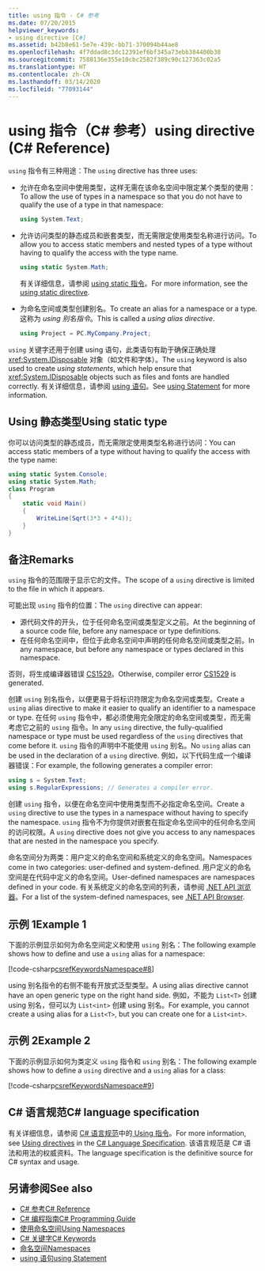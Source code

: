 ```yaml
---
title: using 指令 - C# 参考
ms.date: 07/20/2015
helpviewer_keywords:
- using directive [C#]
ms.assetid: b42b8e61-5e7e-439c-bb71-370094b44ae8
ms.openlocfilehash: 4f7ddad8c3dc12391ef6bf345a73ebb384400b38
ms.sourcegitcommit: 7588136e355e10cbc2582f389c90c127363c02a5
ms.translationtype: HT
ms.contentlocale: zh-CN
ms.lasthandoff: 03/14/2020
ms.locfileid: "77093144"
---
```

# <a name="using-directive-c-reference"></a><span data-ttu-id="33584-102">using 指令（C# 参考）</span><span class="sxs-lookup"><span data-stu-id="33584-102">using directive (C# Reference)</span></span>

<span data-ttu-id="33584-103">`using` 指令有三种用途：</span><span class="sxs-lookup"><span data-stu-id="33584-103">The `using` directive has three uses:</span></span>

- <span data-ttu-id="33584-104">允许在命名空间中使用类型，这样无需在该命名空间中限定某个类型的使用：</span><span class="sxs-lookup"><span data-stu-id="33584-104">To allow the use of types in a namespace so that you do not have to qualify the use of a type in that namespace:</span></span>

    ```csharp
    using System.Text;
    ```

- <span data-ttu-id="33584-105">允许访问类型的静态成员和嵌套类型，而无需限定使用类型名称进行访问。</span><span class="sxs-lookup"><span data-stu-id="33584-105">To allow you to access static members and nested types of a type without having to qualify the access with the type name.</span></span>

    ```csharp
    using static System.Math;
    ```

    <span data-ttu-id="33584-106">有关详细信息，请参阅 [using static 指令](using-static.md)。</span><span class="sxs-lookup"><span data-stu-id="33584-106">For more information, see the [using static directive](using-static.md).</span></span>

- <span data-ttu-id="33584-107">为命名空间或类型创建别名。</span><span class="sxs-lookup"><span data-stu-id="33584-107">To create an alias for a namespace or a type.</span></span> <span data-ttu-id="33584-108">这称为 *using 别名指令*。</span><span class="sxs-lookup"><span data-stu-id="33584-108">This is called a *using alias directive*.</span></span>

    ```csharp
    using Project = PC.MyCompany.Project;
    ```

<span data-ttu-id="33584-109">`using` 关键字还用于创建 using 语句，此类语句有助于确保正确处理 <xref:System.IDisposable> 对象（如文件和字体）。</span><span class="sxs-lookup"><span data-stu-id="33584-109">The `using` keyword is also used to create *using statements*, which help ensure that <xref:System.IDisposable> objects such as files and fonts are handled correctly.</span></span> <span data-ttu-id="33584-110">有关详细信息，请参阅 [using 语句](using-statement.md)。</span><span class="sxs-lookup"><span data-stu-id="33584-110">See [using Statement](using-statement.md) for more information.</span></span>

## <a name="using-static-type"></a><span data-ttu-id="33584-111">Using 静态类型</span><span class="sxs-lookup"><span data-stu-id="33584-111">Using static type</span></span>

<span data-ttu-id="33584-112">你可以访问类型的静态成员，而无需限定使用类型名称进行访问：</span><span class="sxs-lookup"><span data-stu-id="33584-112">You can access static members of a type without having to qualify the access with the type name:</span></span>

```csharp
using static System.Console;
using static System.Math;
class Program
{
    static void Main()
    {
        WriteLine(Sqrt(3*3 + 4*4));
    }
}
```

## <a name="remarks"></a><span data-ttu-id="33584-113">备注</span><span class="sxs-lookup"><span data-stu-id="33584-113">Remarks</span></span>

<span data-ttu-id="33584-114">`using` 指令的范围限于显示它的文件。</span><span class="sxs-lookup"><span data-stu-id="33584-114">The scope of a `using` directive is limited to the file in which it appears.</span></span>

<span data-ttu-id="33584-115">可能出现 `using` 指令的位置：</span><span class="sxs-lookup"><span data-stu-id="33584-115">The `using` directive can appear:</span></span>

- <span data-ttu-id="33584-116">源代码文件的开头，位于任何命名空间或类型定义之前。</span><span class="sxs-lookup"><span data-stu-id="33584-116">At the beginning of a source code file, before any namespace or type definitions.</span></span>
- <span data-ttu-id="33584-117">在任何命名空间中，但位于此命名空间中声明的任何命名空间或类型之前。</span><span class="sxs-lookup"><span data-stu-id="33584-117">In any namespace, but before any namespace or types declared in this namespace.</span></span>

<span data-ttu-id="33584-118">否则，将生成编译器错误 [CS1529](../../misc/cs1529.md)。</span><span class="sxs-lookup"><span data-stu-id="33584-118">Otherwise, compiler error [CS1529](../../misc/cs1529.md) is generated.</span></span>

<span data-ttu-id="33584-119">创建 `using` 别名指令，以便更易于将标识符限定为命名空间或类型。</span><span class="sxs-lookup"><span data-stu-id="33584-119">Create a `using` alias directive to make it easier to qualify an identifier to a namespace or type.</span></span> <span data-ttu-id="33584-120">在任何 `using` 指令中，都必须使用完全限定的命名空间或类型，而无需考虑它之前的 `using` 指令。</span><span class="sxs-lookup"><span data-stu-id="33584-120">In any `using` directive, the fully-qualified namespace or type must be used regardless of the `using` directives that come before it.</span></span> <span data-ttu-id="33584-121">`using` 指令的声明中不能使用 `using` 别名。</span><span class="sxs-lookup"><span data-stu-id="33584-121">No `using` alias can be used in the declaration of a `using` directive.</span></span> <span data-ttu-id="33584-122">例如，以下代码生成一个编译器错误：</span><span class="sxs-lookup"><span data-stu-id="33584-122">For example, the following generates a compiler error:</span></span>

```csharp
using s = System.Text;
using s.RegularExpressions; // Generates a compiler error.
```

<span data-ttu-id="33584-123">创建 `using` 指令，以便在命名空间中使用类型而不必指定命名空间。</span><span class="sxs-lookup"><span data-stu-id="33584-123">Create a `using` directive to use the types in a namespace without having to specify the namespace.</span></span> <span data-ttu-id="33584-124">`using` 指令不为你提供对嵌套在指定命名空间中的任何命名空间的访问权限。</span><span class="sxs-lookup"><span data-stu-id="33584-124">A `using` directive does not give you access to any namespaces that are nested in the namespace you specify.</span></span>

<span data-ttu-id="33584-125">命名空间分为两类：用户定义的命名空间和系统定义的命名空间。</span><span class="sxs-lookup"><span data-stu-id="33584-125">Namespaces come in two categories: user-defined and system-defined.</span></span> <span data-ttu-id="33584-126">用户定义的命名空间是在代码中定义的命名空间。</span><span class="sxs-lookup"><span data-stu-id="33584-126">User-defined namespaces are namespaces defined in your code.</span></span> <span data-ttu-id="33584-127">有关系统定义的命名空间的列表，请参阅 [.NET API 浏览器](../../../../api/index.md)。</span><span class="sxs-lookup"><span data-stu-id="33584-127">For a list of the system-defined namespaces, see [.NET API Browser](../../../../api/index.md).</span></span>

## <a name="example-1"></a><span data-ttu-id="33584-128">示例 1</span><span class="sxs-lookup"><span data-stu-id="33584-128">Example 1</span></span>

<span data-ttu-id="33584-129">下面的示例显示如何为命名空间定义和使用 `using` 别名：</span><span class="sxs-lookup"><span data-stu-id="33584-129">The following example shows how to define and use a `using` alias for a namespace:</span></span>

[!code-csharp[csrefKeywordsNamespace#8](~/samples/snippets/csharp/VS_Snippets_VBCSharp/csrefKeywordsNamespace/CS/csrefKeywordsNamespace2.cs#8)]

<span data-ttu-id="33584-130">using 别名指令的右侧不能有开放式泛型类型。</span><span class="sxs-lookup"><span data-stu-id="33584-130">A using alias directive cannot have an open generic type on the right hand side.</span></span> <span data-ttu-id="33584-131">例如，不能为 `List<T>` 创建 using 别名，但可以为 `List<int>` 创建 using 别名。</span><span class="sxs-lookup"><span data-stu-id="33584-131">For example, you cannot create a using alias for a `List<T>`, but you can create one for a `List<int>`.</span></span>

## <a name="example-2"></a><span data-ttu-id="33584-132">示例 2</span><span class="sxs-lookup"><span data-stu-id="33584-132">Example 2</span></span>

<span data-ttu-id="33584-133">下面的示例显示如何为类定义 `using` 指令和 `using` 别名：</span><span class="sxs-lookup"><span data-stu-id="33584-133">The following example shows how to define a `using` directive and a `using` alias for a class:</span></span>

[!code-csharp[csrefKeywordsNamespace#9](~/samples/snippets/csharp/VS_Snippets_VBCSharp/csrefKeywordsNamespace/CS/csrefKeywordsNamespace2.cs#9)]

## <a name="c-language-specification"></a><span data-ttu-id="33584-134">C# 语言规范</span><span class="sxs-lookup"><span data-stu-id="33584-134">C# language specification</span></span>

<span data-ttu-id="33584-135">有关详细信息，请参阅 [C# 语言规范](/dotnet/csharp/language-reference/language-specification/introduction)中的[ Using 指令](~/_csharplang/spec/namespaces.md#using-directives)。</span><span class="sxs-lookup"><span data-stu-id="33584-135">For more information, see [Using directives](~/_csharplang/spec/namespaces.md#using-directives) in the [C# Language Specification](/dotnet/csharp/language-reference/language-specification/introduction).</span></span> <span data-ttu-id="33584-136">该语言规范是 C# 语法和用法的权威资料。</span><span class="sxs-lookup"><span data-stu-id="33584-136">The language specification is the definitive source for C# syntax and usage.</span></span>

## <a name="see-also"></a><span data-ttu-id="33584-137">另请参阅</span><span class="sxs-lookup"><span data-stu-id="33584-137">See also</span></span>

- [<span data-ttu-id="33584-138">C# 参考</span><span class="sxs-lookup"><span data-stu-id="33584-138">C# Reference</span></span>](../index.md)
- [<span data-ttu-id="33584-139">C# 编程指南</span><span class="sxs-lookup"><span data-stu-id="33584-139">C# Programming Guide</span></span>](../../programming-guide/index.md)
- [<span data-ttu-id="33584-140">使用命名空间</span><span class="sxs-lookup"><span data-stu-id="33584-140">Using Namespaces</span></span>](../../programming-guide/namespaces/using-namespaces.md)
- [<span data-ttu-id="33584-141">C# 关键字</span><span class="sxs-lookup"><span data-stu-id="33584-141">C# Keywords</span></span>](index.md)
- [<span data-ttu-id="33584-142">命名空间</span><span class="sxs-lookup"><span data-stu-id="33584-142">Namespaces</span></span>](../../programming-guide/namespaces/index.md)
- [<span data-ttu-id="33584-143">using 语句</span><span class="sxs-lookup"><span data-stu-id="33584-143">using Statement</span></span>](using-statement.md)
